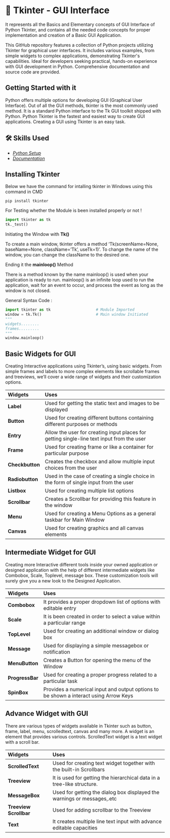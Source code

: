 # 🚀 Tkinter - GUI Interface

It represents all the Basics and Elementary concepts of GUI Interface of Python Tkinter, and contains all the needed code concepts for proper implementation and creation of a Basic GUI Application.

This GitHub repository features a collection of Python projects utilizing Tkinter for graphical user interfaces. It includes various examples, from simple widgets to complex applications, demonstrating Tkinter's capabilities. Ideal for developers seeking practical, hands-on experience with GUI development in Python. Comprehensive documentation and source code are provided.

## Getting Started with it

Python offers multiple options for developing GUI (Graphical User Interface). Out of all the GUI methods, tkinter is the most commonly used method. It is a standard Python interface to the Tk GUI toolkit shipped with Python. Python Tkinter is the fastest and easiest way to create GUI applications. Creating a GUI using Tkinter is an easy task.

## 🛠 Skills Used

- *[Python Setup](https://www.python.org/downloads/)*
- *[Documentation](https://www.python.org/doc/)*

## Installing Tkinter

Below we have the command for intalling tkinter in Windows using this command in CMD

```
pip install tkinter
```

For Testing whether the Module is been installed properly or not !

```python
import tkinter as tk
tk._test()
```

Initiating the Window with **Tk()**

To create a main window, tkinter offers a method ‘Tk(screenName=None,  baseName=None,  className=’Tk’,  useTk=1)’. To change the name of the window, you can change the className to the desired one.

Ending it the **mainloop()** Method

There is a method known by the name mainloop() is used when your application is ready to run. mainloop() is an infinite loop used to run the application, wait for an event to occur, and process the event as long as the window is not closed.

General Syntax Code : 

```python
import tkinter as tk                    # Module Imported
window = tk.Tk()                        # Main window Initiated
"""
widgets........
frames.........
"""
window.mainloop()
```

## Basic Widgets for GUI

Creating Interactive applications using Tkinter’s, using basic widgets. From simple frames and labels to more complex elements like scrollable frames and treeviews, we’ll cover a wide range of widgets and their customization options.

| **Widgets** | **Uses** |
|:----------- | :------- |
| **Label** | Used for getting the static text and images to be displayed |
| **Button** | Used for creating different buttons containing different purposes or methods |
| **Entry** | Allow the user for creating input places for getting single-line text input from the user |
| **Frame** | Used for creating frame or like a container for particular purpose |
| **Checkbutton** | Creates the checkbox and allow multiple input choices from the user |
| **Radiobutton** | Used in the case of creating a single choice in the form of single input from the user |
| **Listbox** | Used for creating multiple list options |
| **Scrollbar** | Creates a Scrollbar for providing this feature in the window |
| **Menu** | Used for creating a Menu Options as a general taskbar for Main Window |
| **Canvas** | Used for creating graphics and all canvas elements |

## Intermediate Widget for GUI

Creating more Interactive different tools inside your owned application or designed application with the help of different intermediate widgets like Combobox, Scale, Toplevel, message box. These customization tools will surely give you a new look to the Designed Application.

| **Widgets** | **Uses** |
| :---------- | :------- |
| **Combobox** | It provides a proper dropdown list of options with editable entry |
| **Scale** | It is been created in order to select a value within a particular range |
| **TopLevel** | Used for creating an additional window or dialog box |
| **Message** | Used for displaying a simple messagebox or notification |
| **MenuButton** | Creates a Button for opening the menu of the Window |
| **ProgressBar** | Used for creating a proper progress related to a particular task |
| **SpinBox** | Provides a numerical input and output options to be shown a interact using Arrow Keys |

## Advance Widget with GUI

There are various types of widgets available in Tkinter such as button, frame, label, menu, scrolledtext, canvas and many more. A widget is an element that provides various controls. ScrolledText widget is a text widget with a scroll bar. 

| **Widgets** | **Uses** |
| :---------- | :------- |
| **ScrolledText** | Used for creating text widget together with the built-in Scrollbars |
| **Treeview** | It is used for getting the hierarchical data in a tree-like structure. |
| **MessageBox** | Used for getting the dialog box displayed the warnings or messages,.etc |
| **Treeview Scrollbar** | Used for adding scrollbar to the Treeview |
| **Text** | It creates multiple line text input with advance editable capacities |